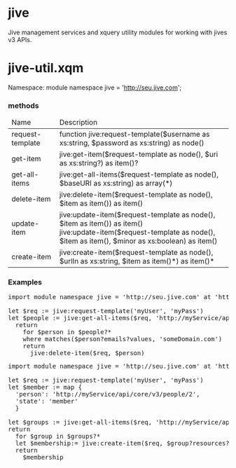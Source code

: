 # jive
Jive management services and xquery utility modules for working with jives v3 APIs.

# jive-util.xqm
Namespace: module namespace jive = 'http://seu.jive.com';

<h3>methods</h3>
<table>
  <thead>
    <tr><td>Name</td><td>Description</td></tr>
  </thead>
  <tbody>
      <tr><td>request-template</td><td>function jive:request-template($username as xs:string, $password as xs:string) as node()</td></tr>
      <tr><td>get-item</td><td>jive:get-item($request-template as node(), $uri as xs:string?) as item()?</td></tr>
      <tr><td>get-all-items</td><td>jive:get-all-items($request-template as node(), $baseURI as xs:string) as array(*)</td></tr>
      <tr><td>delete-item</td><td>jive:delete-item($request-template as node(), $item as item()) as item()</td></tr>
      <tr><td>update-item</td><td>
      jive:update-item($request-template as node(), $item as item()) as item()<br />
      jive:update-item($request-template as node(), $item as item(), $minor as xs:boolean) as item()
      </td></tr>
      <tr><td>create-item</td><td>jive:create-item($request-template as node(), $urlIn as xs:string, $item as item()*) as item()*</td></tr>
  </tbody>
</table>

<h3>Examples</h3>

<pre>
import module namespace jive = 'http://seu.jive.com' at 'https://raw.githubusercontent.com/james-jw/jive/master/jive-util.xqm';

let $req := jive:request-template('myUser', 'myPass') 
let $people := jive:get-all-items($req, 'http://myService/api/core/v3/people') 
  return
    for $person in $people?*
    where matches($person?emails?values, 'someDomain.com') 
    return
      jive:delete-item($req, $person)
</pre>

<pre>
import module namespace jive = 'http://seu.jive.com' at 'https://raw.githubusercontent.com/james-jw/jive/master/jive-util.xqm';

let $req := jive:request-template('myUser', 'myPass') 
let $member := map {
  'person': 'http://myService/api/core/v3/people/2',
  'state': 'member'
  }
  
let $groups := jive:get-all-items($req, 'http://myService/api/core/v3/place?filter=tag(someTag)')
return
  for $group in $groups?*
  let $membership:= jive:create-item($req, $group?resources?members?ref, $member) 
  return
    $membership
</pre>
